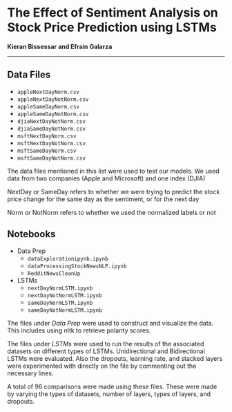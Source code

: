 # The Effect of Sentiment Analysis on Stock Price Prediction using LSTMs
**Kieran Bissessar and Efrain Galarza**

---

## Data Files
* `appleNextDayNorm.csv` 
* `appleNextDayNotNorm.csv`
* `appleSameDayNorm.csv`
* `appleSameDayNotNorm.csv`
* `djiaNextDayNotNorm.csv`
* `djiaSameDayNotNorm.csv`
* `msftNextDayNorm.csv`
* `msftNextDayNotNorm.csv`
* `msftSameDayNorm.csv`
* `msftSameDayNotNorm.csv`

The data files mentioned in this list were used to test our models. We used data from two companies (Apple and Microsoft) and one index (DJIA)

NextDay or SameDay refers to whether we were trying to predict the stock price change for the same day as the sentiment, or for the next day

Norm or NotNorm refers to whether we used the normalized labels or not 

## Notebooks
* Data Prep
	* `dataExplorationipynb.ipynb`
	* `dataProcessingStockNewsNLP.ipynb`
	* `RedditNewsCleanUp`
* LSTMs
	* `nextDayNormLSTM.ipynb`
	* `nextDayNotNormLSTM.ipynb`
	* `sameDayNormLSTM.ipynb`
	* `sameDayNotNormLSTM.ipynb`

The files under *Data Prep* were used to construct and visualize the data. This includes using nltk to retrieve polarity scores.

The files under *LSTMs* were used to run the results of the associated datasets on different types of LSTMs. Unidirectional and Bidirectional LSTMs were evaluated. Also the dropouts, learning rate, and stacked layers were experimented with directly on the file by commenting out the necessary lines.

A total of 96 comparisons were made using these files. These were made by varying the types of datasets, number of layers, types of layers, and dropouts.
